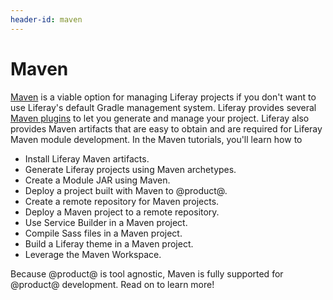 ```yaml
---
header-id: maven
---
```


# Maven

[Maven](https://maven.apache.org/) is a viable option for managing Liferay
projects if you don't want to use Liferay's default Gradle management system.
Liferay provides several
[Maven plugins](/docs/7-1/reference/-/knowledge_base/r/maven) to let you
generate and manage your project. Liferay also provides Maven artifacts that are
easy to obtain and are required for Liferay Maven module development. In the
Maven tutorials, you'll learn how to

- Install Liferay Maven artifacts.
- Generate Liferay projects using Maven archetypes.
- Create a Module JAR using Maven.
- Deploy a project built with Maven to @product@.
- Create a remote repository for Maven projects.
- Deploy a Maven project to a remote repository.
- Use Service Builder in a Maven project.
- Compile Sass files in a Maven project.
- Build a Liferay theme in a Maven project.
- Leverage the Maven Workspace.

Because @product@ is tool agnostic, Maven is fully supported for @product@
development. Read on to learn more!
